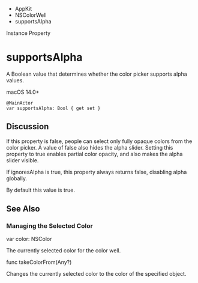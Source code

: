 

- AppKit
- NSColorWell
-  supportsAlpha 

Instance Property

# supportsAlpha

A Boolean value that determines whether the color picker supports alpha values.

macOS 14.0+

``` source
@MainActor
var supportsAlpha: Bool { get set }
```

## Discussion

If this property is false, people can select only fully opaque colors from the color picker. A value of false also hides the alpha slider. Setting this property to true enables partial color opacity, and also makes the alpha slider visible.

If ignoresAlpha is true, this property always returns false, disabling alpha globally.

By default this value is true.

## See Also

### Managing the Selected Color

var color: NSColor

The currently selected color for the color well.

func takeColorFrom(Any?)

Changes the currently selected color to the color of the specified object.

